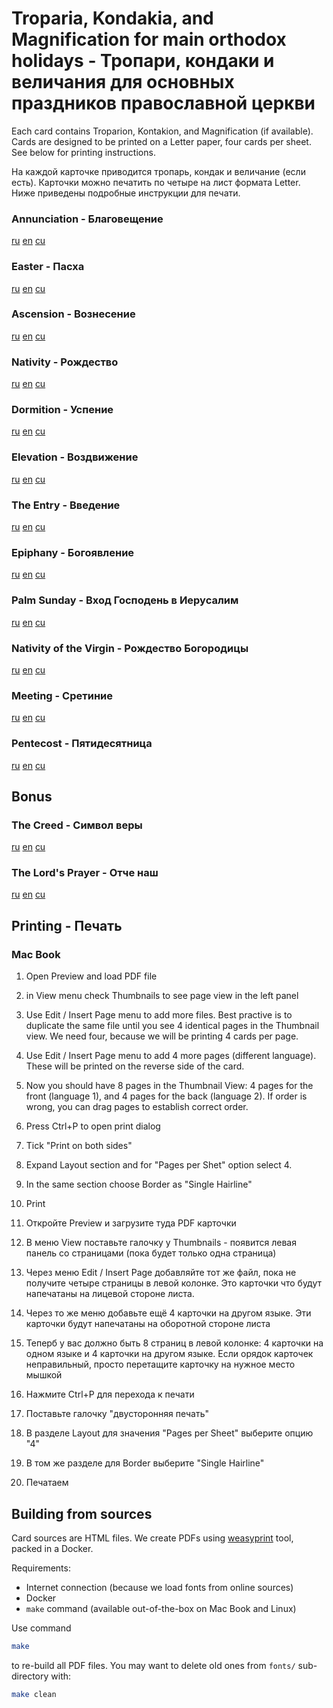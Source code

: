 # Troparia, Kondakia, and Magnification for main orthodox holidays - Тропари, кондаки и величания для основных праздников православной церкви

Each card contains Troparion, Kontakion, and Magnification (if available). Cards are designed to be printed on a Letter paper, four cards per sheet. See below for printing instructions.

На каждой карточке приводится тропарь, кондак и величание (если есть). Карточки можно печатить по четыре на лист формата Letter. Ниже приведены подробные инструкции для печати.

### Annunciation - Благовещение
[ru](files/annunciation-ru.pdf) [en](files/annunciation-en.pdf) [cu](files/annunciation-cu.pdf)

### Easter - Пасха
[ru](files/easter-ru.pdf) [en](files/easter-en.pdf) [cu](files/easter-cu.pdf)

### Ascension - Вознесение
[ru](files/ascension-ru.pdf) [en](files/ascension-en.pdf) [cu](files/ascension-cu.pdf)

### Nativity - Рождество
[ru](files/nativity-ru.pdf) [en](files/nativity-en.pdf) [cu](files/nativity-cu.pdf)

### Dormition - Успение
[ru](files/dormition-ru.pdf) [en](files/dormition-en.pdf) [cu](files/dormition-cu.pdf)

### Elevation - Воздвижение
[ru](files/elevation-ru.pdf) [en](files/elevation-en.pdf) [cu](files/elevation-cu.pdf)

### The Entry - Введение
[ru](files/entry-ru.pdf) [en](files/entry-en.pdf) [cu](files/entry-cu.pdf)

### Epiphany - Богоявление
[ru](files/epiphany-ru.pdf) [en](files/epiphany-en.pdf) [cu](files/epiphany-cu.pdf)

### Palm Sunday - Вход Господень в Иерусалим
[ru](files/palm-ru.pdf) [en](files/palm-en.pdf) [cu](files/palm-cu.pdf)

### Nativity of the Virgin - Рождество Богородицы
[ru](files/nativity-of-the-virgin-ru.pdf) [en](files/nativity-of-the-virgin-en.pdf) [cu](files/nativity-of-the-virgin-cu.pdf)

### Meeting - Сретиние
[ru](files/meeting-ru.pdf) [en](files/meeting-en.pdf) [cu](files/meeting-cu.pdf)

### Pentecost - Пятидесятница
[ru](files/pentecost-ru.pdf) [en](files/pentecost-en.pdf) [cu](files/pentecost-cu.pdf)

## Bonus

### The Creed - Символ веры
[ru](files/creed-ru.pdf) [en](files/creed-en.pdf) [cu](files/creed-cu.pdf) 

### The Lord's Prayer - Отче наш
[ru](files/lords-ru.pdf) [en](files/lords-en.pdf) [cu](files/lords-cu.pdf) 


## Printing - Печать

### Mac Book
1. Open Preview and load PDF file
2. in View menu check Thumbnails to see page view in the left panel
3. Use Edit / Insert Page menu to add more files. Best practive is to duplicate the same file until you see 4 identical pages in the Thumbnail view. We need four, because we will be printing 4 cards per page.
4. Use Edit / Insert Page menu to add 4 more pages (different language). These will be printed on the reverse side of the card.
5. Now you should have 8 pages in the Thumbnail View: 4 pages for the front (language 1), and 4 pages for the back (language 2). If order is wrong, you can drag pages to establish correct order.
6. Press Ctrl+P to open print dialog
7. Tick "Print on both sides"
8. Expand Layout section and for "Pages per Shet" option select 4.
9. In the same section choose Border as "Single Hairline"
9. Print

1. Откройте Preview и загрузите туда PDF карточки
2. В меню View поставьте галочку у Thumbnails - появится левая панель со страницами (пока будет только одна страница)
3. Через меню Edit / Insert Page добавляйте тот же файл, пока не получите четыре страницы в левой колонке. Это карточки что будут напечатаны на лицевой стороне листа.
4. Через то же меню добавьте ещё 4 карточки на другом языке. Эти карточки будут напечатаны на оборотной стороне листа
5. Теперб у вас должно быть 8 страниц в левой колонке: 4 карточки на одном языке и 4 карточки на другом языке. Если орядок карточек неправильный, просто перетащите карточку на нужное место мышкой
6. Нажмите Ctrl+P для перехода к печати
7. Поставьте галочку "двусторонняя печать"
8. В разделе Layout для значения "Pages per Sheet" выберите опцию "4"
9. В том же разделе для Border выберите "Single Hairline"
10. Печатаем

## Building from sources
Card sources are HTML files. We create PDFs using [weasyprint](https://weasyprint.org) tool, packed in a Docker.

Requirements:
* Internet connection (because we load fonts from online sources)
* Docker
* `make` command (available out-of-the-box on Mac Book and Linux)

Use command
```bash
make
```
to re-build all PDF files. You may want to delete old ones from `fonts/` sub-directory with:
```bash
make clean
```
